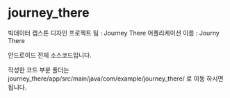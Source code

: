 # journey_there



빅데이터 캡스톤 디자인 프로젝트 
팀 : Journey There
어플리케이션 이름 : Journy There


안드로이드 전체 소스코드입니다.

작성한 코드 부분 폴더는
journey_there/app/src/main/java/com/example/journey_there/
로 이동 하시면 됩니다.

